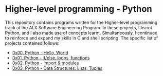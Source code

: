 # Higher-level programming - Python

This repository contains programs written for the Higher-level programming track at the ALX Software Engineering Program. In these projects, I learnt Python, and I also made use of concepts learnt. Simultaneously, I continued to reinforce and expand my skills in C and shell scripting. The specific list of projects contained follows:

* [0x00. Python - Hello, World](https://github.com/KimberlyPeters/alx-higher_level_programming/tree/master/0x00-python-hello_world)
* [0x01. Python - if/else, loops, functions](https://github.com/KimberlyPeters/alx-higher_level_programming/tree/master/0x01-python-if_else_loops_functions)
* [0x02. Python - import & modules](https://github.com/KimberlyPeters/alx-higher_level_programming/tree/master/0x02-python-import_modules)
* [0x03. Python - Data Structures: Lists, Tuples](./0x03-python-data_structures)
